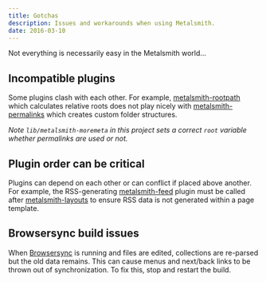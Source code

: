 ```yaml
---
title: Gotchas
description: Issues and workarounds when using Metalsmith.
date: 2016-03-10
---
```


Not everything is necessarily easy in the Metalsmith world&hellip;


## Incompatible plugins
Some plugins clash with each other. For example,  [metalsmith-rootpath](https://github.com/radiovisual/metalsmith-rootpath) which calculates relative roots does not play nicely with [metalsmith-permalinks](https://github.com/segmentio/metalsmith-permalinks) which creates custom folder structures.

*Note `lib/metalsmith-moremeta` in this project sets a correct `root` variable whether permalinks are used or not.*


## Plugin order can be critical
Plugins can depend on each other or can conflict if placed above another. For example, the RSS-generating [metalsmith-feed](https://github.com/hurrymaplelad/metalsmith-feed) plugin must be called after [metalsmith-layouts](https://github.com/superwolff/metalsmith-layouts) to ensure RSS data is not generated within a page template.


## Browsersync build issues
When [Browsersync](https://www.browsersync.io/) is running and files are edited, collections are re-parsed but the old data remains. This can cause menus and next/back links to be thrown out of synchronization. To fix this, stop and restart the build.
